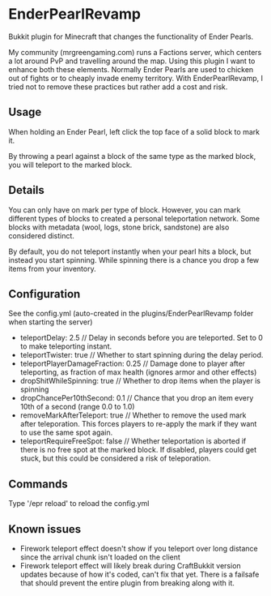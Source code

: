EnderPearlRevamp
================

Bukkit plugin for Minecraft that changes the functionality of Ender Pearls.

My community (mrgreengaming.com) runs a Factions server, which centers a lot around PvP and travelling around the map. Using this plugin I want to enhance both these elements. Normally Ender Pearls are used to chicken out of fights or to cheaply invade enemy territory. With EnderPearlRevamp, I tried not to remove these practices but rather add a cost and risk.

Usage
---------
When holding an Ender Pearl, left click the top face of a solid block to mark it.

By throwing a pearl against a block of the same type as the marked block, you will teleport to the marked block.

Details
---------
You can only have on mark per type of block. However, you can mark different types of blocks to created a personal teleportation network. Some blocks with metadata (wool, logs, stone brick, sandstone) are also considered distinct.

By default, you do not teleport instantly when your pearl hits a block, but instead you start spinning. While spinning there is a chance you drop a few items from your inventory.

Configuration
---------
See the config.yml (auto-created in the plugins/EnderPearlRevamp folder when starting the server)

 * teleportDelay: 2.5 // Delay in seconds before you are teleported. Set to 0 to make teleporting instant.
 * teleportTwister: true // Whether to start spinning during the delay period.
 * teleportPlayerDamageFraction: 0.25 // Damage done to player after teleporting, as fraction of max health (ignores armor and other effects)
 * dropShitWhileSpinning: true // Whether to drop items when the player is spinning
 * dropChancePer10thSecond: 0.1 // Chance that you drop an item every 10th of a second (range 0.0 to 1.0)
 * removeMarkAfterTeleport: true // Whether to remove the used mark after teleporation. This forces players to re-apply the mark if they want to use the same spot again.
 * teleportRequireFreeSpot: false // Whether teleportation is aborted if there is no free spot at the marked block. If disabled, players could get stuck, but this could be considered a risk of teleporation.
 
Commands
---------
Type '/epr reload' to reload the config.yml

Known issues
---------
 
 * Firework teleport effect doesn't show if you teleport over long distance since the arrival chunk isn't loaded on the client
 * Firework teleport effect will likely break during CraftBukkit version updates because of how it's coded, can't fix that yet. There is a failsafe that should prevent the entire plugin from breaking along with it.

